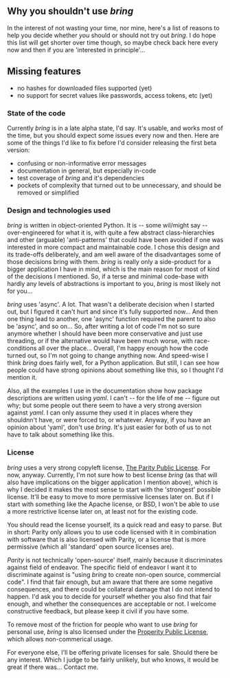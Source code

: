 
## Why you shouldn't use *bring*

In the interest of not wasting your time, nor mine, here's a list of reasons to help you decide whether *you* should or should not try out *bring*. I do hope this list will get shorter over time though, so maybe check back here every now and then if you are 'interested in principle'...  

## Missing features

- no hashes for downloaded files supported (yet)
- no support for secret values like passwords, access tokens, etc (yet)

### State of the code

Currently *bring* is in a late alpha state, I'd say. It's usable, and works most of the time, but you should expect some issues every now and then. Here are some of the things I'd like to fix before I'd consider releasing the first beta version:

- confusing or non-informative error messages
- documentation in general, but especially in-code
- test coverage of *bring* and it's dependencies
- pockets of complexity that turned out to be unnecessary, and should be removed or simplified

### Design and technologies used

*bring* is written in object-oriented Python. It is -- some wil/might say -- over-engineered for what it is, with quite a few abstract class-hierarchies and other (arguable) 'anti-patterns' that could have been avoided if one was interested in more compact and maintainable code. I chose this design and its trade-offs deliberately, and am well aware of the disadvantages some of those decisions bring with them. *bring* is really only a side-product for a bigger application I have in mind, which is the main reason for most of kind of the decisions I mentioned. So, if a terse and minimal code-base with hardly any levels of abstractions is important to you, *bring* is most likely not for you...  

*bring* uses 'async'. A lot. That wasn't a deliberate decision when I started out, but I figured it can't hurt and since it's fully supported now... And then one thing lead to another, one 'async' function required the parent to also be 'async', and so on... So, after writing a lot of code I'm not so sure anymore whether I should have been more conservative and just use threading, or if the alternative would have been much worse, with race-conditions all over the place... Overall, I'm happy enough how the code turned out, so I'm not going to change anything now. And speed-wise I think *bring* does fairly well, for a Python application. But still, I can see how people could have strong opinions about something like this, so I thought I'd mention it.

Also, all the examples I use in the documentation show how package descriptions are written using *yaml*. I can't -- for the life of me -- figure out why; but some people out there seem to have a very strong aversion against *yaml*. I can only assume they used it in places where they shouldnn't have, or were forced to, or whatever. Anyway, if you have an opinion about 'yaml', don't use *bring*. It's just easier for both of us to not have to talk about something like this.

### License

*bring* uses a very strong copyleft license, [The Parity Public License](https://licensezero.com/licenses/parity). For now, anyway. Currently, I'm not sure how to best license *bring* (as that will also have implications on the bigger application I mention above), which is why I decided it makes the most sense to start with the 'strongest' possible license. It'll be easy to move to more permissive licenses later on. But if I start with something like the Apache license, or BSD, I won't be able to use a more restrictive license later on, at least not for the existing code.

You should read the license yourself, its a quick read and easy to parse. But in short: Parity only allows you to use code licensed with it in combination with software that is also licensed with Parity, or a license that is more permissive (which all 'standard' open source licenses are).

*Parity* is not technically 'open-source' itself, mainly because it discriminates against field of endeavor. The specific field of endeavor I want it to discriminate against is "using *bring* to create non-open source, commercial code". I find that fair enough, but am aware that there are some negative consequences, and there could be collateral damage that I do not intend to happen. I'd ask you to decide for yourself whether you also find that fair enough, and whether the consequences are acceptable or not. I welcome constructive feedback, but please keep it civil if you have some.

To remove most of the friction for people who want to use *bring* for personal use, *bring* is also licensed under the [Properity Public License](https://prosperitylicense.com/), which allows non-commerical usage.

For everyone else, I'll be offering private licenses for sale. Should there be any interest. Which I judge to be fairly unlikely, but who knows, it would be great if there was... Contact me.
